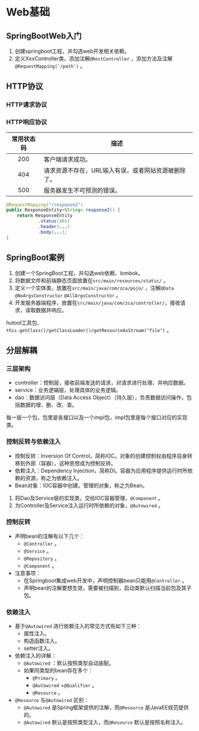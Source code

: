 # Web基础

## SpringBootWeb入门

1. 创建springboot工程，并勾选web开发相关依赖。
2. 定义XxxController类，添加注解`@RestController` ，添加方法及注解`@RequestMapping('/path')` 。

## HTTP协议

### HTTP请求协议

### HTTP响应协议

| 常用状态码 | 描述                          |
| :---: | --------------------------- |
|  200  | 客户端请求成功。                    |
|  404  | 请求资源不存在，URL输入有误，或者网站资源被删除了。 |
|  500  | 服务器发生不可预测的错误。               |

```java
@RequestMapping("/response2")
public ResponseEntity<String> response2() {
    return ResponseEntity
            .status(401)
            .header(...)
            .body(...);
}
```

## SpringBoot案例

1. 创建一个SpringBoot工程，并勾选web依赖、lombok。
2. 将数据文件和前端静态页面放置在`src/main/resources/static/` 。
3. 定义一个实体类，放置在`src/main/java/com/zca/pojo/` ，注解`@Data` `@NoArgsConstructor` `@AllArgsConstructor` 。
4. 开发服务器端程序，放置在`src/main/java/com/zca/controller/`，接收请求，读取数据并响应。

hutool工具包、`this.getClass()/getClassLoader()/getResourceAsStream("file")` 。

## 分层解耦

### 三层架构

* controller：控制层，接收前端发送的请求，对请求进行处理，并响应数据。
* service：业务逻辑层，处理具体的业务逻辑。
* dao：数据访问层（Data Access Object）（持久层），负责数据访问操作，包括数据的增、删、改、查。

每一层一个包，包里是各接口以及一个impl包，impl包里是每个接口对应的实现类。

### 控制反转与依赖注入

* 控制反转：Inversion Of Control，简称IOC。对象的创建控制权由程序自身转移到外部（容器），这种思想成为控制反转。
* 依赖注入：Dependency Injection，简称DI。容器为应用程序提供运行时所依赖的资源，称之为依赖注入。
* Bean对象：IOC容器中创建。管理的对象，称之为Bean。



1. 将Dao及Service层的实现类，交给IOC容器管理，`@Component` 。
2. 为Controller及Service注入运行时所依赖的对象，`@Autowired` 。

### 控制反转

* 声明bean的注解有以下几个：
  * `@Controller` 。
  * `@Service` 。
  * `@Repository` 。
  * `@Component` 。
* 注意事项：
  * 在Springboot集成web开发中，声明控制器bean只能用`@Controller` 。
  * 声明bean的注解要想生效，需要被扫描到，启动类默认扫描当前包及其子包。

### 依赖注入

* 基于`@Autowired` 进行依赖注入的常见方式有如下三种：
  * 属性注入。
  * 构造函数注入。
  * setter注入。
* 依赖注入的详解：
  * `@Autowired` ：默认按照类型自动装配。
  * 如果同类型的bean存在多个：
    * `@Primary` 。
    * `@Autowired` +`@Qualifier` 。
    * `@Resource` 。
* `@Resource` 与`@Autowired` 区别：
  * `@Autowired` 是Spring框架提供的注解，而`@Resource` 是JavaEE规范提供的。
  * `@Autowired` 默认是按照类型注入，而`@Resource` 默认是按照名称注入。
